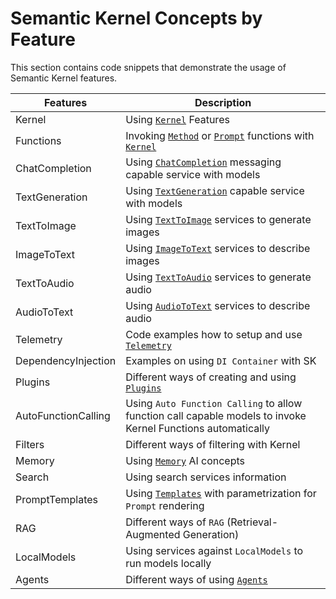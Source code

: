 # Semantic Kernel Concepts by Feature

This section contains code snippets that demonstrate the usage of Semantic Kernel features.

| Features | Description |
| -------- | ----------- |
| Kernel | Using [`Kernel`](https://github.com/microsoft/semantic-kernel/blob/main/dotnet/src/SemanticKernel.Abstractions/Kernel.cs) Features |
| Functions | Invoking [`Method`](https://github.com/microsoft/semantic-kernel/blob/main/dotnet/src/SemanticKernel.Core/Functions/KernelFunctionFromMethod.cs) or [`Prompt`](https://github.com/microsoft/semantic-kernel/blob/main/dotnet/src/SemanticKernel.Core/Functions/KernelFunctionFromPrompt.cs) functions with [`Kernel`](https://github.com/microsoft/semantic-kernel/blob/main/dotnet/src/SemanticKernel.Abstractions/Kernel.cs) |
| ChatCompletion | Using [`ChatCompletion`](https://github.com/microsoft/semantic-kernel/blob/main/dotnet/src/SemanticKernel.Abstractions/AI/ChatCompletion/IChatCompletionService.cs) messaging capable service with models  |
| TextGeneration | Using [`TextGeneration`](https://github.com/microsoft/semantic-kernel/blob/main/dotnet/src/SemanticKernel.Abstractions/AI/TextGeneration/ITextGenerationService.cs) capable service with models  |
| TextToImage | Using [`TextToImage`](https://github.com/microsoft/semantic-kernel/blob/main/dotnet/src/SemanticKernel.Abstractions/AI/TextToImage/ITextToImageService.cs) services to generate images |
| ImageToText | Using [`ImageToText`](https://github.com/microsoft/semantic-kernel/blob/main/dotnet/src/SemanticKernel.Abstractions/AI/ImageToText/IImageToTextService.cs) services to describe images |
| TextToAudio | Using [`TextToAudio`](https://github.com/microsoft/semantic-kernel/blob/main/dotnet/src/SemanticKernel.Abstractions/AI/TextToAudio/ITextToAudioService.cs) services to generate audio |  
| AudioToText | Using [`AudioToText`](https://github.com/microsoft/semantic-kernel/blob/main/dotnet/src/SemanticKernel.Abstractions/AI/AudioToText/IAudioToTextService.cs) services to describe audio | 
| Telemetry | Code examples how to setup and use [`Telemetry`](https://github.com/microsoft/semantic-kernel/blob/main/dotnet/docs/TELEMETRY.md) |
| DependencyInjection | Examples on using `DI Container` with SK  |
| Plugins | Different ways of creating and using [`Plugins`](https://github.com/microsoft/semantic-kernel/blob/main/dotnet/src/SemanticKernel.Abstractions/Functions/KernelPlugin.cs) |
| AutoFunctionCalling | Using `Auto Function Calling` to allow function call capable models to invoke Kernel Functions automatically |
| Filters | Different ways of filtering with Kernel |
| Memory | Using [`Memory`](https://github.com/microsoft/semantic-kernel/tree/main/dotnet/src/SemanticKernel.Abstractions/Memory) AI concepts |
| Search | Using search services information |
| PromptTemplates | Using [`Templates`](https://github.com/microsoft/semantic-kernel/blob/main/dotnet/src/SemanticKernel.Abstractions/PromptTemplate/IPromptTemplate.cs) with parametrization for `Prompt` rendering  |
| RAG | Different ways of `RAG` (Retrieval-Augmented Generation) |
| LocalModels | Using services against `LocalModels` to run models locally |
| Agents | Different ways of using [`Agents`](./AgentSyntax/README.md)  |
